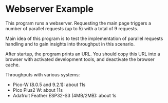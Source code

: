 Webserver Example
=================

This program runs a webserver. Requesting the main page triggers
a number of parallel requests (up to 5) with a total of 9 requests.

Main idea of this program is to test the implementation of
parallel requests handling and to gain insights into throughput
in this scenario.

After startup, the program prints an URL. You should copy this URL
into a browser with activated development tools, and deactivate
the browser cache.

Throughputs with various systems:

  - Pico-W (8.0.5 and 9.2.1): about 11s
  - Pico Plus2 W: about 11s
  - Adafruit Feather ESP32-S3 (4MB/2MB): about 1s
